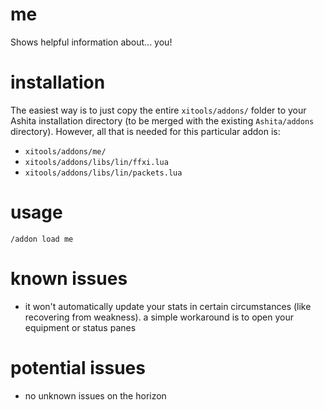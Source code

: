 # me
Shows helpful information about... you!

# installation
The easiest way is to just copy the entire `xitools/addons/` folder to your
Ashita installation directory (to be merged with the existing `Ashita/addons`
directory). However, all that is needed for this particular addon is:
  - `xitools/addons/me/`
  - `xitools/addons/libs/lin/ffxi.lua`
  - `xitools/addons/libs/lin/packets.lua`

# usage
`/addon load me`

# known issues
- it won't automatically update your stats in certain circumstances (like
  recovering from weakness). a simple workaround is to open your equipment or
  status panes

# potential issues
- no unknown issues on the horizon
